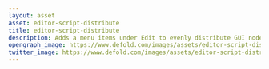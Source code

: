 ```yaml
---
layout: asset
asset: editor-script-distribute
title: editor-script-distribute
description: Adds a menu items under Edit to evenly distribute GUI nodes. Currently only supports root items due to Defold limitations.
opengraph_image: https://www.defold.com/images/assets/editor-script-distribute-thumb.jpg
twitter_image: https://www.defold.com/images/assets/editor-script-distribute-thumb.jpg
---
```

